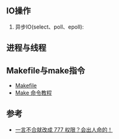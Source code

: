 ## IO操作
1. 异步IO(select、poll、epoll):

## 进程与线程


## Makefile与make指令

- [Makefile](https://gist.github.com/isaacs/62a2d1825d04437c6f08)
- [Make 命令教程](http://www.ruanyifeng.com/blog/2015/02/make.html)


## 参考

- [一言不合就改成 777 权限？会出人命的！](https://juejin.im/post/5bad92cd6fb9a05cde1d6076)


